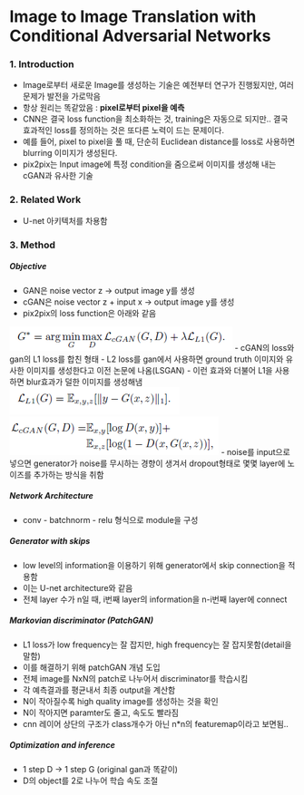 # Image to Image Translation with Conditional Adversarial Networks

### 1. Introduction
-  Image로부터 새로운 Image를 생성하는 기술은 예전부터 연구가 진행됬지만, 여러 문제가 발전을 가로막음
-  항상 원리는 똑같았음 : **pixel로부터 pixel을 예측**
-  CNN은 결국 loss function을 최소화하는 것, training은 자동으로 되지만.. 결국 효과적인 loss를 정의하는 것은 또다른 노력이 드는 문제이다.
- 예를 들어, pixel to pixel을 풀 때, 단순히 Euclidean distance를 loss로 사용하면 blurring 이미지가 생성된다.
- pix2pix는 Input image에 특정 condition을 줌으로써 이미지를 생성해 내는 cGAN과 유사한 기술

### 2. Related Work
- U-net 아키텍처를 차용함
  
### 3. Method
##### Objective
- GAN은 noise vector z -> output image y를 생성
- cGAN은 noise vector z + input x -> output image y를 생성
- pix2pix의 loss function은 아래와 같음  
<img src = "./image/pix2pix_2.PNG">
- cGAN의 loss와 gan의 L1 loss를 합친 형태
- L2 loss를 gan에서 사용하면 ground truth 이미지와 유사한 이미지를 생성한다고 이전 논문에 나옴(LSGAN)
- 이런 효과와 더불어 L1을 사용하면 blur효과가 덜한 이미지를 생성해냄  
<img src = "./image/pix2pix_1.PNG">  
<img src = "./image/pix2pix_3.PNG">
- noise를 input으로 넣으면 generator가 noise를 무시하는 경향이 생겨서 dropout형태로 몇몇 layer에 노이즈를 추가하는 방식을 취함

##### Network Architecture
- conv - batchnorm - relu 형식으로 module을 구성

##### Generator with skips
- low level의 information을 이용하기 위해 generator에서 skip connection을 적용함
- 이는 U-net architecture와 같음
- 전체 layer 수가 n일 때, i번째 layer의 information을 n-i번째 layer에 connect

##### Markovian discriminator (PatchGAN)
- L1 loss가 low frequency는 잘 잡지만, high frequency는 잘 잡지못함(detail을 말함)
- 이를 해결하기 위해 patchGAN 개념 도입
- 전체 image를 NxN의 patch로 나누어서 discriminator를 학습시킴
- 각 예측결과를 평균내서 최종 output을 계산함
- N이 작아질수록 high quality image를 생성하는 것을 확인
- N이 작아지면 paramter도 줄고, 속도도 빨라짐
- cnn 레이어 상단의 구조가 class개수가 아닌 n*n의 featuremap이라고 보면됨..

##### Optimization and inference
- 1 step D -> 1 step G (original gan과 똑같이)
- D의 object를 2로 나누어 학습 속도 조절